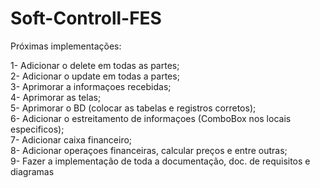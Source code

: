 # Soft-Controll-FES

Próximas implementações:

1- Adicionar o delete em todas as partes;  
2- Adicionar o update em todas a partes;  
3- Aprimorar a informaçoes recebidas;  
4- Aprimorar as telas;  
5- Aprimorar o BD (colocar as tabelas e registros corretos);  
6- Adicionar o estreitamento de informaçoes (ComboBox nos locais especificos);  
7- Adicionar caixa financeiro;  
8- Adicionar operaçoes financeiras, calcular preços e entre outras;  
9- Fazer a implementação de toda a documentação, doc. de requisitos e diagramas  
